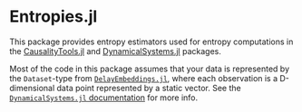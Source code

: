 # Entropies.jl

This package provides entropy estimators used for entropy computations in the [CausalityTools.jl](https://github.com/JuliaDynamics/CausalityTools.jl) and [DynamicalSystems.jl](https://github.com/JuliaDynamics/DynamicalSystems.jl) packages.

Most of the code in this package assumes that your data is represented by the `Dataset`-type from [`DelayEmbeddings.jl`](https://github.com/JuliaDynamics/DelayEmbeddings.jl), where each observation is a D-dimensional data point represented by a static vector. See the [`DynamicalSystems.jl` documentation](https://juliadynamics.github.io/DynamicalSystems.jl/dev/) for more info.
